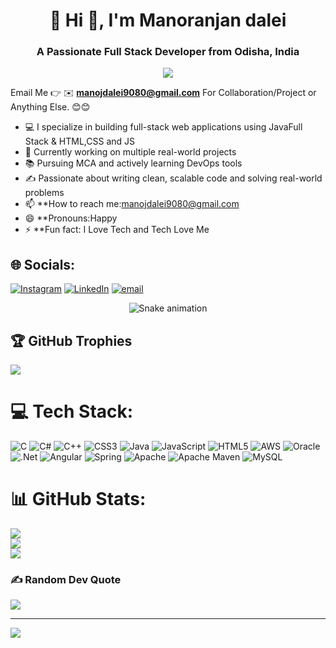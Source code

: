 
<h1 align="center">💫 Hi 👋, I'm Manoranjan dalei</h1>
<h3 align="center">A Passionate Full Stack Developer from Odisha, India</h3>

<p align="center">
  <img src="https://readme-typing-svg.demolab.com/?lines=Full+Stack+java+Developer;JAVA+SpringBoot+Specialist;Lifelong+Learner&center=true&width=440&height=45" />
</p>

Email Me 👉 ✉️ **manojdalei9080@gmail.com** For Collaboration/Project or Anything Else. 😊😊

- 💻 I specialize in building full-stack web applications using JavaFull Stack & HTML,CSS and JS
- 🚀 Currently working on multiple real-world projects
- 📚 Pursuing MCA and actively learning DevOps tools
- ✍️ Passionate about writing clean, scalable code and solving real-world problems
- 📫 **How to reach me:manojdalei9080@gmail.com
- 😄 **Pronouns:Happy
- ⚡ **Fun fact: I Love Tech and Tech Love Me
## 🌐 Socials:
[![Instagram](https://img.shields.io/badge/Instagram-%23E4405F.svg?logo=Instagram&logoColor=white)](https://instagram.com/x_killer_happy) [![LinkedIn](https://img.shields.io/badge/LinkedIn-%230077B5.svg?logo=linkedin&logoColor=white)](https://linkedin.com/in/linkedin.com/in/manoranjan-dalei-175319241) [![email](https://img.shields.io/badge/Email-D14836?logo=gmail&logoColor=white)](mailto:manojdalei9080@gmail.com) 

<!-- Snake Game Repo View -->

<div align="center">
  <img src="https://profile-readme-generator.com/assets/snake.svg" alt="Snake animation" />
</div>

## 🏆 GitHub Trophies
![](https://github-profile-trophy.vercel.app/?username=Manoranjan-dalei&theme=radical&no-frame=false&no-bg=true&margin-w=4)


# 💻 Tech Stack:
![C](https://img.shields.io/badge/c-%2300599C.svg?style=for-the-badge&logo=c&logoColor=white) ![C#](https://img.shields.io/badge/c%23-%23239120.svg?style=for-the-badge&logo=csharp&logoColor=white) ![C++](https://img.shields.io/badge/c++-%2300599C.svg?style=for-the-badge&logo=c%2B%2B&logoColor=white) ![CSS3](https://img.shields.io/badge/css3-%231572B6.svg?style=for-the-badge&logo=css3&logoColor=white) ![Java](https://img.shields.io/badge/java-%23ED8B00.svg?style=for-the-badge&logo=openjdk&logoColor=white) ![JavaScript](https://img.shields.io/badge/javascript-%23323330.svg?style=for-the-badge&logo=javascript&logoColor=%23F7DF1E) ![HTML5](https://img.shields.io/badge/html5-%23E34F26.svg?style=for-the-badge&logo=html5&logoColor=white) ![AWS](https://img.shields.io/badge/AWS-%23FF9900.svg?style=for-the-badge&logo=amazon-aws&logoColor=white) ![Oracle](https://img.shields.io/badge/Oracle-F80000?style=for-the-badge&logo=oracle&logoColor=white) ![.Net](https://img.shields.io/badge/.NET-5C2D91?style=for-the-badge&logo=.net&logoColor=white) ![Angular](https://img.shields.io/badge/angular-%23DD0031.svg?style=for-the-badge&logo=angular&logoColor=white) ![Spring](https://img.shields.io/badge/spring-%236DB33F.svg?style=for-the-badge&logo=spring&logoColor=white) ![Apache](https://img.shields.io/badge/apache-%23D42029.svg?style=for-the-badge&logo=apache&logoColor=white) ![Apache Maven](https://img.shields.io/badge/Apache%20Maven-C71A36?style=for-the-badge&logo=Apache%20Maven&logoColor=white) ![MySQL](https://img.shields.io/badge/mysql-4479A1.svg?style=for-the-badge&logo=mysql&logoColor=white)
# 📊 GitHub Stats:
![](https://github-readme-stats.vercel.app/api?username=Manoranjan-dalei&theme=dark&hide_border=false&include_all_commits=true&count_private=false)<br/>
![](https://nirzak-streak-stats.vercel.app/?user=Manoranjan-dalei&theme=dark&hide_border=false)<br/>
![](https://github-readme-stats.vercel.app/api/top-langs/?username=Manoranjan-dalei&theme=dark&hide_border=false&include_all_commits=true&count_private=false&layout=compact)

### ✍️ Random Dev Quote
![](https://quotes-github-readme.vercel.app/api?type=horizontal&theme=radical)

---
[![](https://visitcount.itsvg.in/api?id=Manoranjan-dalei&icon=0&color=0)](https://visitcount.itsvg.in)



<!-- Proudly created with GPRM ( https://gprm.itsvg.in ) -->
